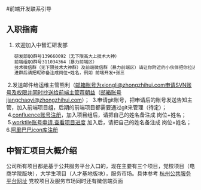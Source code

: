 #前端开发联系引导

## 入职指南
  1. 欢迎加入中智汇研发部
  
  ```sh
     研发部QQ群号139660092（无下限高大上技术大神）
     前端组QQ群号311034364（暴力前端区）
     技术微信群（无下限技术大神群）及前端微信群（暴力前端区）请让你附近的小伙伴把你拉进去
     进群后请把昵称备注成岗位+姓名，例如 前端开发+张三
  ```
  
  2.发送邮件给运维主管熊利（邮箱账号为xiongli@zhongzhihui.com申请SVN账号及权限并同时抄送给前端主管蒋朝益（邮箱账号jiangchaoyi@zhongzhihui.com）；
  3.申请git账号，把申请后的账号发送告知主管，加入前端项目组，后期的前端项目都需要通过git来管理（待定）；
  4.[confluence账号注册](http://192.168.1.10:8090/signup.action?token=5d72afb871b88903)，加入项目组后，请把自己的姓名备注成 岗位+姓名；
  5.[worktile账号申请,查看项目进度](https://worktile.com/signin) 加入后，请把自己的姓名备注成 岗位+姓名；
  6.[阿里巴巴icon库注册](http://www.iconfont.cn/)

## 中智汇项目大概介绍
公司所有项目都是基于公共服务平台入口的，现在主要有三个项目，党校项目（电商学院版块），大学生项目（人才基地版块），服务市场。具体参考 [杭州公共服务平台网址](http://www.hzecps.org) 党校项目及服务市场同时还有微信端页面

